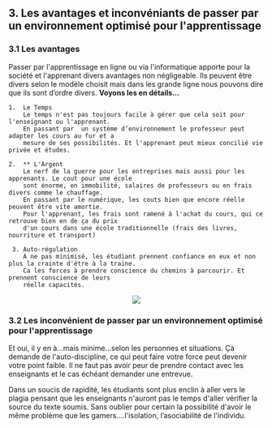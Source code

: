 
## 3. Les avantages et inconvéniants de passer par un environnement optimisé pour l'apprentissage

### 3.1 Les avantages

Passer par l'apprentissage en ligne ou via l'informatique apporte pour la société et l'apprenant divers avantages
    non négligeable. Ils peuvent être divers selon le modèle choisit mais dans les grande ligne nous pouvons dire
    que ils sont d’ordre divers. **Voyons les en détails...**
    
    1.  Le Temps
        Le temps n'est pas toujours facile à gérer que cela soit pour l'enseignant ou l'apprenant.
        En passant par  un système d’environnement le professeur peut adapter les cours au fur et a
        mesure de ses possibilités. Et l'apprenant peut mieux concilié vie privée et études.
        
    2.  ** L'Argent
        Le nerf de la guerre pour les entreprises mais aussi pour les apprenants. Le cout pour une école 
        sont énorme, en immobilité, salaires de professeurs ou en frais divers comme le chauffage.
        En passant par le numérique, les couts bien que encore réelle peuvent être vite amortie.
        Pour l'apprenant, les frais sont ramené à l'achat du cours, qui ce retrouve bien en de ça du prix
        d'un cours dans une école traditionnelle (frais des livres, nourriture et transport)
     
     3. Auto-régulation
        A ne pas minimisé, les étudiant prennent confiance en eux et non plus la crainte d'être à la traine.
        Ca les forces à prendre conscience du chemins à parcourir. Et prennent conscience de leurs
        réelle capacités.
        
        
   <p align="center">
   <img  src="https://dataworks-ed.com/wordpress-content/uploads/Checking-For-Understanding.gif">
   </p>
        



  ### 3.2 Les inconvénient de passer par un environnement optimisé pour l'apprentissage

Et oui, il y en à...mais minime...selon les personnes et situations. Çà demande de l'auto-discipline, ce qui peut faire votre force peut devenir votre point faible. Il ne faut pas avoir peur de prendre contact avec les enseignants et le cas échéant demander une entrevue.  

Dans un soucis de rapidité, les étudiants sont plus enclin à aller vers le plagia pensant que les enseignants n'auront pas le temps d'aller vérifier la source du texte soumis.
Sans oublier pour certain la possibilité d'avoir le même problème que les gamers....l'isolation, l’asociabilité de l'individu. 
